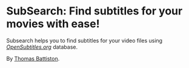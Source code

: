 # SubSearch: Find subtitles for your movies with ease!

Subsearch helps you to find subtitles for your video files using [*OpenSubtitles.org*](http://opensubtitles.org) database.

By [Thomas Battiston](thomas.battiston@gmail.com).

